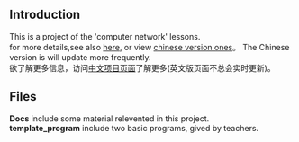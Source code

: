 ﻿## Introduction  
This is a project of the 'computer network' lessons.  
for more details,see also [here](https://rushftk.github.io/SLT_Toolskit/), or view [chinese version ones](https://rushftk.github.io/SLT_Toolskit/index_chs)。 The Chinese version is will update more frequently.  
欲了解更多信息，访问[中文项目页面](https://rushftk.github.io/SLT_Toolskit/index_chs)了解更多(英文版页面不总会实时更新)。  

## Files
**Docs** include some material relevented in this project.  
**template_program** include two basic programs, gived by teachers.  